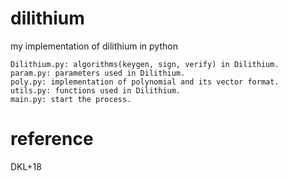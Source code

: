 # dilithium

my implementation of dilithium in python

```
Dilithium.py: algorithms(keygen, sign, verify) in Dilithium.
param.py: parameters used in Dilithium.
poly.py: implementation of polynomial and its vector format.
utils.py: functions used in Dilithium.
main.py: start the process.
```

# reference
DKL+18